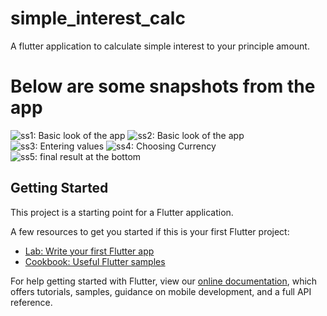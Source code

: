 # simple_interest_calc

A flutter application to calculate simple interest to your principle amount.

# Below are some snapshots from the app

![ss1: Basic look of the app](./screenshots/ss1.png?raw=true "Basic look of the app")
![ss2: Basic look of the app](./screenshots/ss2.png?raw=true "Basic look of the app")
![ss3: Entering values](./screenshots/ss3.png?raw=true "Entering values")
![ss4: Choosing Currency](./screenshots/ss4.png?raw=true "Choosing currency")
![ss5: final result at the bottom](./screenshots/ss5.png?raw=true "result at the bottom")

## Getting Started

This project is a starting point for a Flutter application.

A few resources to get you started if this is your first Flutter project:

- [Lab: Write your first Flutter app](https://flutter.dev/docs/get-started/codelab)
- [Cookbook: Useful Flutter samples](https://flutter.dev/docs/cookbook)

For help getting started with Flutter, view our
[online documentation](https://flutter.dev/docs), which offers tutorials,
samples, guidance on mobile development, and a full API reference.
